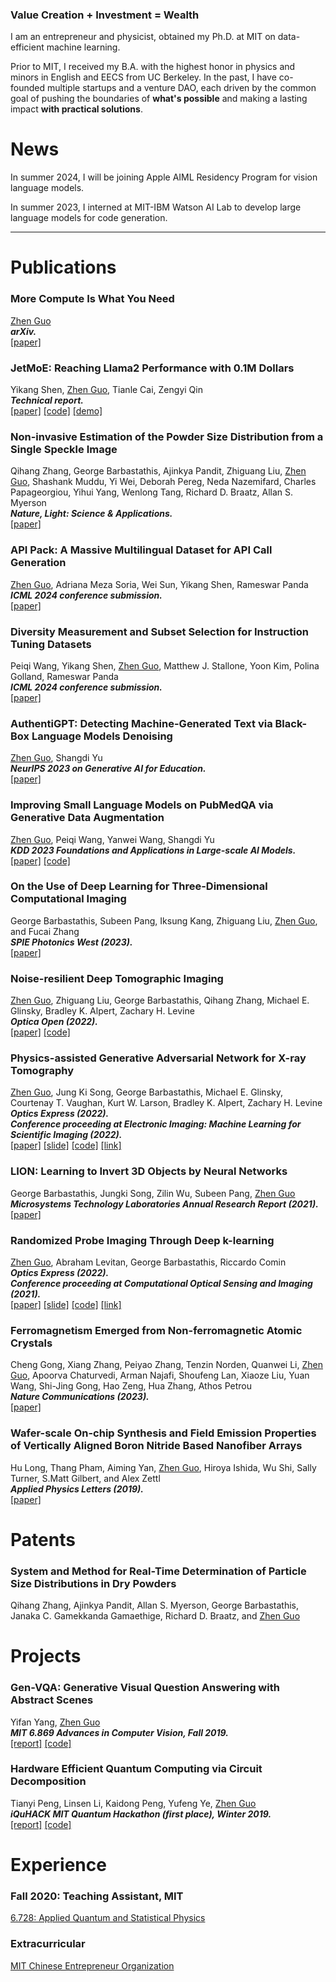 ### **Value Creation + Investment = Wealth**

I am an entrepreneur and physicist, obtained my Ph.D. at MIT on data-efficient machine learning.

Prior to MIT, I received my B.A. with the highest honor in physics and minors in English and EECS from UC Berkeley. In the past, I have co-founded multiple startups and a venture DAO, each driven by the common goal of pushing the boundaries of **what's possible** and making a lasting impact **with practical solutions**.

# News
In summer 2024, I will be joining Apple AIML Residency Program for vision language models.

In summer 2023, I interned at MIT-IBM Watson AI Lab to develop large language models for code generation.

---

# Publications


### **More Compute Is What You Need**
<ins>Zhen Guo</ins>         
***arXiv.***       
[[paper]](https://arxiv.org/abs/2404.19484)


### **JetMoE: Reaching Llama2 Performance with 0.1M Dollars** 
Yikang Shen, <ins>Zhen Guo</ins>, Tianle Cai, Zengyi Qin      
***Technical report.***     
[[paper]](https://arxiv.org/abs/2404.07413) [[code]](https://github.com/myshell-ai/JetMoE) [[demo]](https://www.lepton.ai/playground/chat?model=jetmoe-8b-chat)


### **Non-invasive Estimation of the Powder Size Distribution from a Single Speckle Image**
Qihang Zhang, George Barbastathis, Ajinkya Pandit, Zhiguang Liu, <ins>Zhen Guo</ins>, Shashank Muddu, Yi Wei, Deborah Pereg, Neda Nazemifard, Charles Papageorgiou, Yihui Yang, Wenlong Tang, Richard D. Braatz, Allan S. Myerson        
***Nature, Light: Science & Applications.***     
[[paper]](https://zguo0525.github.io/)


### **API Pack: A Massive Multilingual Dataset for API Call Generation**
<ins>Zhen Guo</ins>, Adriana Meza Soria, Wei Sun, Yikang Shen, Rameswar Panda         
***ICML 2024 conference submission.***       
[[paper]](https://arxiv.org/abs/2311.07700)


### **Diversity Measurement and Subset Selection for Instruction Tuning Datasets**
Peiqi Wang, Yikang Shen, <ins>Zhen Guo</ins>, Matthew J. Stallone, Yoon Kim, Polina Golland, Rameswar Panda         
***ICML 2024 conference submission.***            
[[paper]](https://arxiv.org/abs/2311.07700)


### **AuthentiGPT: Detecting Machine-Generated Text via Black-Box Language Models Denoising**
<ins>Zhen Guo</ins>, Shangdi Yu         
***NeurIPS 2023 on Generative AI for Education.***       
[[paper]](https://arxiv.org/abs/2311.07700)


### **Improving Small Language Models on PubMedQA via Generative Data Augmentation** 
<ins>Zhen Guo</ins>, Peiqi Wang, Yanwei Wang, Shangdi Yu      
***KDD 2023 Foundations and Applications in Large-scale AI Models.***     
[[paper]](https://arxiv.org/abs/2305.07804) [[code]](https://github.com/zguo0525/Dr.llama)


### **On the Use of Deep Learning for Three-Dimensional Computational Imaging**
George Barbastathis, Subeen Pang, Iksung Kang, Zhiguang Liu, <ins>Zhen Guo</ins>, and Fucai Zhang   
***SPIE Photonics West (2023).***   
[[paper]](https://www.spiedigitallibrary.org/conference-proceedings-of-spie/12445/2655261/On-the-use-of-deep-learning-for-three-dimensional-computational/10.1117/12.2655261.short?SSO=1)


### **Noise-resilient Deep Tomographic Imaging**
<ins>Zhen Guo</ins>, Zhiguang Liu, George Barbastathis, Qihang Zhang, Michael E. Glinsky, Bradley K. Alpert, Zachary H. Levine  
***Optica Open (2022).***   
[[paper]](https://preprints.opticaopen.org/articles/preprint/Noise-resilient_deep_tomographic_imaging/21931557) [[code]](https://github.com/zguo0525/Noise-resilience-deep-reconstruction-for-X-ray-Tomography)


### **Physics-assisted Generative Adversarial Network for X-ray Tomography**
<ins>Zhen Guo</ins>,  Jung Ki Song, George Barbastathis, Michael E. Glinsky, Courtenay T. Vaughan, Kurt W. Larson, Bradley K. Alpert, Zachary H. Levine   
***Optics Express (2022).***      
***Conference proceeding at Electronic Imaging: Machine Learning for Scientific Imaging (2022).***           
[[paper]](./papers/PGAN.pdf) [[slide]](./slides/PGAN.pdf) [[code]](https://github.com/zguo0525/Physics-assisted-Generative-Adversarial-Network-for-X-Ray-Tomography) [[link]](https://library.imaging.org/ei/articles/34/5/MLSI-202)


### **LION: Learning to Invert 3D Objects by Neural Networks**
George Barbastathis, Jungki Song, Zilin Wu, Subeen Pang, <ins>Zhen Guo</ins>  
***Microsystems Technology Laboratories Annual Research Report (2021).***  
[[paper]](./papers/lion.pdf)


### **Randomized Probe Imaging Through Deep k-learning**
<ins>Zhen Guo</ins>,  Abraham Levitan, George Barbastathis, Riccardo Comin  
***Optics Express (2022).***      
***Conference proceeding at Computational Optical Sensing and Imaging (2021).***     
[[paper]](./papers/RPI.pdf) [[slide]](./slides/RQE.pdf) [[code]](https://github.com/zguo0525/Randomized-probe-imaging-through-deep-k-learning) [[link]](https://opg.optica.org/abstract.cfm?uri=COSI-2021-CTh7A.6)


### **Ferromagnetism Emerged from Non-ferromagnetic Atomic Crystals**
Cheng Gong, Xiang Zhang, Peiyao Zhang, Tenzin Norden, Quanwei Li, <ins>Zhen Guo</ins>, Apoorva Chaturvedi, Arman Najafi, Shoufeng Lan, Xiaoze Liu, Yuan Wang, Shi-Jing Gong, Hao Zeng, Hua Zhang, Athos Petrou  
***Nature Communications (2023).***     
[[paper]](https://www.nature.com/articles/s41467-023-39002-6)


### **Wafer-scale On-chip Synthesis and Field Emission Properties of Vertically Aligned Boron Nitride Based Nanofiber Arrays**
Hu Long, Thang Pham, Aiming Yan, <ins>Zhen Guo</ins>, Hiroya Ishida, Wu Shi, Sally Turner, S.Matt Gilbert, and Alex Zettl   
***Applied Physics Letters (2019).***   
[[paper]](./papers/wafer.pdf)


# Patents
### **System and Method for Real-Time Determination of Particle Size Distributions in Dry Powders**   
Qihang Zhang, Ajinkya Pandit, Allan S. Myerson, George Barbastathis, Janaka C. Gamekkanda Gamaethige, Richard D. Braatz, and <ins>Zhen Guo</ins>


# Projects
### **Gen-VQA: Generative Visual Question Answering with Abstract Scenes**    
Yifan Yang, <ins>Zhen Guo</ins>  
***MIT 6.869 Advances in Computer Vision, Fall 2019.***     
[[report]](https://github.com/Yang-YiFan/vqa-gan/6_869_Final_Project.pdf) [[code]](https://github.com/Yang-YiFan/vqa-gan)


### **Hardware Efficient Quantum Computing via Circuit Decomposition**    
Tianyi Peng, Linsen Li, Kaidong Peng, Yufeng Ye, <ins>Zhen Guo</ins>    
***iQuHACK MIT Quantum Hackathon (first place), Winter 2019.***    
[[report]](https://github.com/zguo0525/Hardware-Efficient-Quantum-Computing-via-Circuit-Decomposition) [[code]](https://github.com/zguo0525/Hardware-Efficient-Quantum-Computing-via-Circuit-Decomposition)


# Experience

### Fall 2020: **Teaching Assistant, MIT**
[6.728: Applied Quantum and Statistical Physics](https://ocw.mit.edu/courses/6-728-applied-quantum-and-statistical-physics-fall-2006/)

### Extracurricular

[MIT Chinese Entrepreneur Organization](https://www.chinese-entrepreneurs.mit.edu/)
